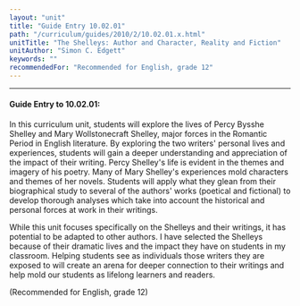 ```yaml
---
layout: "unit"
title: "Guide Entry 10.02.01"
path: "/curriculum/guides/2010/2/10.02.01.x.html"
unitTitle: "The Shelleys: Author and Character, Reality and Fiction"
unitAuthor: "Simon C. Edgett"
keywords: ""
recommendedFor: "Recommended for English, grade 12"
---
```

<body>
<hr/>
 <h4>
  Guide Entry to 10.02.01:
 </h4>
 <p>
  In this curriculum unit, students will explore the lives of Percy Bysshe Shelley and Mary Wollstonecraft Shelley, major forces in the Romantic Period in English literature.  By exploring the two writers' personal lives and experiences, students will gain a deeper understanding and appreciation of the impact of their writing.  Percy Shelley's life is evident in the themes and imagery of his poetry.  Many of Mary Shelley's experiences mold characters and themes of her novels.  Students will apply what they glean from their biographical study to several of the authors' works (poetical and fictional) to develop thorough analyses which take into account the historical and personal forces at work in their writings.
 </p>
<p>
  While this unit focuses specifically on the Shelleys and their writings, it has potential to be adapted to other authors.  I have selected the Shelleys because of their dramatic lives and the impact they have on students in my classroom.  Helping students see as individuals those writers they are exposed to will create an arena for deeper connection to their writings and help mold our students as lifelong learners and readers.
 </p>
<p>
  (Recommended for English, grade 12)
 </p>

</body>